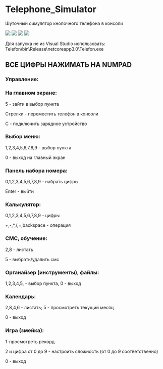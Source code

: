 # Telephone_Simulator
Шуточный симулятор кнопочного телефона в консоли

<img src="https://raw.github.com/babaika123/Telephone_Simulator/master/Telefon/Screenshots/Screenshot_1.png">


<img src="https://raw.github.com/babaika123/Telephone_Simulator/master/Telefon/Screenshots/Screenshot_2.png">


<img src="https://raw.github.com/babaika123/Telephone_Simulator/master/Telefon/Screenshots/Screenshot_3.png">


<img src="https://raw.github.com/babaika123/Telephone_Simulator/master/Telefon/Screenshots/Screenshot_4.png">


Для запуска не из Visual Studio использовать:
Telefon\bin\Release\netcoreapp3.0\Telefon.exe

## ВСЕ ЦИФРЫ НАЖИМАТЬ НА NUMPAD
### Управление:

### На главном экране:
5 - зайти в выбор пункта

Стрелки - переместить телефон в консоли

C - подключить зарядное устройство

### Выбор меню:
1,2,3,4,5,6,7,8,9 - выбор пункта

0 - выход на главный экран

### Панель набора номера:
0,1,2,3,4,5,6,7,8,9 - набрать цифры

Enter - выйти

### Калькулятор:
0,1,2,3,4,5,6,7,8,9 - цифры

+,-,*,/,=,backspace - операция

### СМС, обучение:
2,8 - листать

5 - выбрать/удалить смс

### Органайзер (инструменты), файлы:
1,2,3,4,5, - выбор пункта, 0 - выход

### Календарь:
2,8,4,6 - листать; 5 - просмотреть текущий месяц

0 - выход

### Игра (змейка):
1-просмотреть рекорд

2 и цифра от 0 до 9 - настроить сложность (от 0 до 9 соответственно)

0 - выход
